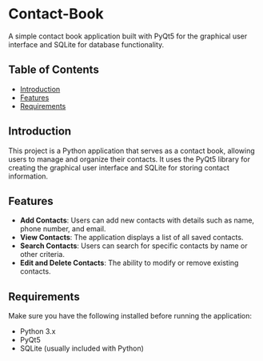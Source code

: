 # Contact-Book
A simple contact book application built with PyQt5 for the graphical user interface and SQLite for database functionality.

## Table of Contents
- [Introduction](#introduction)
- [Features](#features)
- [Requirements](#requirements)

## Introduction

This project is a Python application that serves as a contact book, allowing users to manage and organize their contacts. It uses the PyQt5 library for creating the graphical user interface and SQLite for storing contact information.

## Features

- **Add Contacts**: Users can add new contacts with details such as name, phone number, and email.
- **View Contacts**: The application displays a list of all saved contacts.
- **Search Contacts**: Users can search for specific contacts by name or other criteria.
- **Edit and Delete Contacts**: The ability to modify or remove existing contacts.

## Requirements

Make sure you have the following installed before running the application:

- Python 3.x
- PyQt5
- SQLite (usually included with Python)






